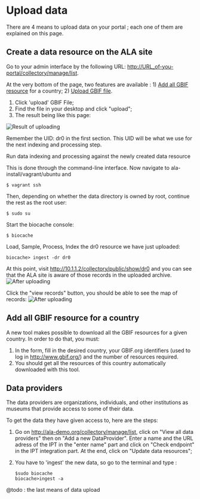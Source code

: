 # Upload data

There are 4 means to upload data on your portal ; each one of them are explained on this page.

## Create a data resource on the ALA site

Go to your admin interface by the following URL: <http://URL_of-you-portal/collectory/manage/list>.

At the very bottom of the page, two features are available : 1) [Add all GBIF resource](http://10.1.1.2/collectory/manage/gbifLoadCountry) for a country; 2) [Upload GBIF file](http://10.1.1.2/collectory/dataResource/gbifUpload).

1. Click 'upload' GBIF File;
1. Find the file in your desktop and click "upload";
1. The result being like this page:

![Result of uploading](/AtlasOfLivingAustralia/documentation/wiki/img/result_of_uploading.png)

Remember the UID: dr0 in the first section. This UID will be what we use for the next indexing and processing step.

Run data indexing and processing against the newly created data resource

This is done through the command-line interface. Now navigate to ala-install/vagrant/ubuntu and

    $ vagrant ssh

Then, depending on whether the data directory is owned by root, continue the rest as the root user:

    $ sudo su

Start the biocache console:

    $ biocache

Load, Sample, Process, Index the dr0 resource we have just uploaded:

    biocache> ingest -dr dr0

At this point, visit http://10.1.1.2/collectory/public/show/dr0 and you can see that the ALA site is aware of those records in the uploaded archive.
![After uploading](/AtlasOfLivingAustralia/documentation/wiki/img/after.png)

Click the "view records" button, you should be able to see the map of records:
![After uploading](/AtlasOfLivingAustralia/documentation/wiki/img/indexed.png)

## Add all GBIF resource for a country

A new tool makes possible to download all the GBIF resources for a given country. In order to do that, you must:

1. In the form, fill in the desired country, your GBIF.org identifiers (used to log in http://www.gbif.org/) and the number of resources required.
1. You should get all the resources of this country automatically downloaded with this tool.

## Data providers

The data providers are organizations, individuals, and other institutions as museums that provide access to some of their data.

To get the data they have given access to, here are the steps:

1. Go on http://ala-demo.org/collectory/manage/list, click on "View all data providers" then on "Add a new DataProvider". Enter a name and the URL adress of the IPT in the "enter name" part and click on "Check endpoint" in the IPT integration part.
At the end, click on "Update data resources";

1. You have to 'ingest' the new data, so go to the terminal and type :  

	`$sudo biocache`   
	`biocache>ingest -a `


@todo : the last means of data upload